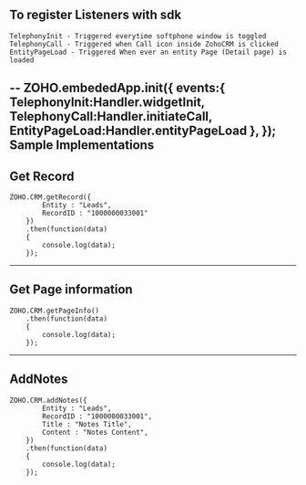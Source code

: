 To register Listeners with sdk
--
	TelephonyInit - Triggered everytime softphone window is toggled
	TelephonyCall - Triggered when Call icon inside ZohoCRM is clicked
	EntityPageLoad - Triggered When ever an entity Page (Detail page) is loaded
--
	ZOHO.embededApp.init({
		events:{
			TelephonyInit:Handler.widgetInit,
			TelephonyCall:Handler.initiateCall,
			EntityPageLoad:Handler.entityPageLoad
		},
	});
Sample Implementations
---
Get Record
---

```
ZOHO.CRM.getRecord({
		Entity : "Leads",
		RecordID : "1000000033001"
	})
	.then(function(data)
	{
		console.log(data);
	});
```

---
Get Page information
---

```
ZOHO.CRM.getPageInfo()
	.then(function(data)
	{
		console.log(data);
	});
```

---
AddNotes
---

```
ZOHO.CRM.addNotes({	
		Entity : "Leads", 
		RecordID : "1000000033001",
		Title : "Notes Title",
		Content : "Notes Content",
	})
	.then(function(data)
	{
		console.log(data);
	});
```
